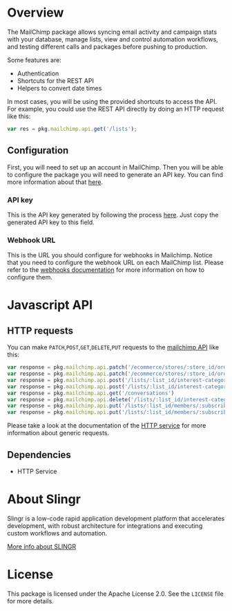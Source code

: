 # Overview

The MailChimp package allows syncing email activity and campaign stats with your database, manage lists, view and 
control automation workflows, and testing different calls and packages before pushing to production.

Some features are:

- Authentication
- Shortcuts for the REST API
- Helpers to convert date times

In most cases, you will be using the provided shortcuts to access the API. For example, you could use the REST API
directly by doing an HTTP request like this:

```js
var res = pkg.mailchimp.api.get('/lists');
```

## Configuration

First, you will need to set up an account in MailChimp. Then you will be able to configure the package you will
need to generate an API key. You can find more information about that [here](http://kb.mailchimp.com/integrations/api-integrations/about-api-keys).

### API key

This is the API key generated by following the process [here](http://kb.mailchimp.com/integrations/api-integrations/about-api-keys).
Just copy the generated API key to this field.

### Webhook URL

This is the URL you should configure for webhooks in Mailchimp. Notice that you need to configure the webhook URL on 
each MailChimp list. Please refer to the [webhooks documentation](https://mailchimp.com/developer/marketing/guides/sync-audience-data-webhooks/) 
for more information on how to configure them.

# Javascript API

## HTTP requests
You can make `PATCH`,`POST`,`GET`,`DELETE`,`PUT` requests to the [mailchimp API](https://mailchimp.com/developer/marketing/guides/quick-start/) like this:
```javascript
var response = pkg.mailchimp.api.patch('/ecommerce/stores/:store_id/orders/:order_id', body)
var response = pkg.mailchimp.api.patch('/ecommerce/stores/:store_id/orders/:order_id')
var response = pkg.mailchimp.api.post('/lists/:list_id/interest-categories', body)
var response = pkg.mailchimp.api.post('/lists/:list_id/interest-categories')
var response = pkg.mailchimp.api.get('/conversations')
var response = pkg.mailchimp.api.delete('/lists/:list_id/interest-categories/:interest_category_id/interests/:interest_id')
var response = pkg.mailchimp.api.put('/lists/:list_id/members/:subscriber_hash', body)
var response = pkg.mailchimp.api.put('/lists/:list_id/members/:subscriber_hash')
```

Please take a look at the documentation of the [HTTP service](https://github.com/slingr-stack/http-service)
for more information about generic requests.

## Dependencies
* HTTP Service

# About Slingr

Slingr is a low-code rapid application development platform that accelerates development, with robust architecture for integrations and executing custom workflows and automation.

[More info about SLINGR](https://slingr.io)

# License

This package is licensed under the Apache License 2.0. See the `LICENSE` file for more details.
